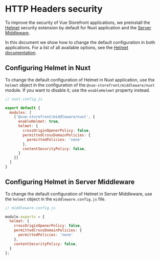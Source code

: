 # HTTP Headers security

To improve the security of Vue Storefront applications, we preinstall the [Helmet](https://helmetjs.github.io/) security extension by default for Nuxt application and the [Server Middleware](/architecture/server-middleware.html).

In this document we show how to change the default configuration in both applications. For a list of all available options, see the [Helmet documentation](https://helmetjs.github.io/docs/).

## Configuring Helmet in Nuxt

To change the default configuration of Helmet in Nuxt application, use the `helmet` object in the configuration of the `@vue-storefront/middleware/nuxt` module. If you want to disable it, use the `enableHelmet` property instead.

```javascript
// nuxt.config.js

export default {
  modules: [
    ['@vue-storefront/middleware/nuxt', {
      enableHelmet: true,
      helmet: {
        crossOriginOpenerPolicy: false,
        permittedCrossDomainPolicies: {
          permittedPolicies: 'none'
        },
        contentSecurityPolicy: false,
      }
    }]
  ]
}
```

## Configuring Helmet in Server Middleware

To change the default configuration of Helmet in Server Middleware, use the `helmet` object in the `middleware.config.js` file.

```javascript
// middleware.config.js

module.exports = {
  helmet: {
    crossOriginOpenerPolicy: false,
    permittedCrossDomainPolicies: {
      permittedPolicies: 'none'
    },
    contentSecurityPolicy: false,
  }
};
```
